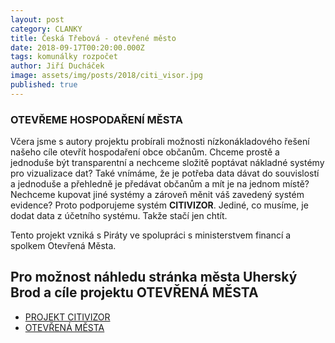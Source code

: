 ```yaml
---
layout: post
category: CLANKY
title: Česká Třebová - otevřené město
date: 2018-09-17T00:20:00.000Z
tags: komunálky rozpočet
author: Jiří Ducháček
image: assets/img/posts/2018/citi_visor.jpg
published: true
---
```

### OTEVŘEME HOSPODAŘENÍ MĚSTA

 Včera jsme s autory projektu probírali možnosti nízkonákladového řešení našeho cíle otevřít hospodaření obce občanům. Chceme prostě a jednoduše být transparentní a nechceme složitě poptávat nákladné systémy
 pro vizualizace dat? Také vnímáme, že je potřeba data dávat do souvislostí a jednoduše a přehledně je předávat občanům a mít je na jednom místě? Nechceme kupovat jiné systémy a zároveň měnit váš zavedený systém evidence?
 Proto podporujeme systém **CITIVIZOR**. Jediné, co musíme, je dodat  data z  účetního systému. Takže stačí jen chtít.

Tento projekt vzniká s Piráty ve spolupráci s ministerstvem financí a spolkem Otevřená Města.

 Pro možnost náhledu stránka města Uherský Brod a cíle projektu **OTEVŘENÁ MĚSTA**
------------------
 * [PROJEKT CITIVIZOR][1]
 * [OTEVŘENÁ MĚSTA][2]



[1]: https://www.cityvizor.cz/ub/prehled
[2]: https://www.otevrenamesta.cz/cile/
